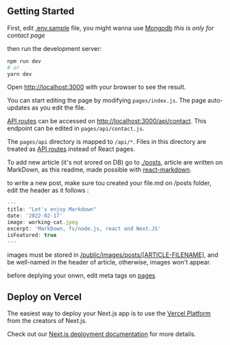 ## Getting Started

First, edit [.env.sample](.env.sample) file, you might wanna use [Mongodb](https://www.mongodb.com)
_this is only for contact page_

then run the development server:

```bash
npm run dev
# or
yarn dev
```

Open [http://localhost:3000](http://localhost:3000) with your browser to see the result.

You can start editing the page by modifying `pages/index.js`. The page auto-updates as you edit the file.

[API routes](https://nextjs.org/docs/api-routes/introduction) can be accessed on [http://localhost:3000/api/contact](http://localhost:3000/api/contact). This endpoint can be edited in `pages/api/contact.js`.

The `pages/api` directory is mapped to `/api/*`. Files in this directory are treated as [API routes](https://nextjs.org/docs/api-routes/introduction) instead of React pages.

To add new article (it's not srored on DB) go to [./posts](./posts/about-article.md), article are written on MarkDown, as this readme, made possible with [react-markdown](https://www.npmjs.com/package/react-markdown).

to write a new post, make sure tou created your file.md on /posts folder, edit the header as it follows :

```js
---
title: "Let's enjoy Markdown"
date: '2022-02-17'
image: working-cat.jpeg
excerpt: 'MarkDown, fs/node.js, react and Next.JS'
isFeatured: true
---
```

images must be stored in [/public/images/posts/[ARTICLE-FILENAME]](/blog/public/images/posts/), and be well-named in the header of article, otherwise, images won't appear.

before deplying your onwn, edit meta tags on [pages](/blog/pages/)

## Deploy on Vercel

The easiest way to deploy your Next.js app is to use the [Vercel Platform](https://vercel.com/new?utm_medium=default-template&filter=next.js&utm_source=create-next-app&utm_campaign=create-next-app-readme) from the creators of Next.js.

Check out our [Next.js deployment documentation](https://nextjs.org/docs/deployment) for more details.
